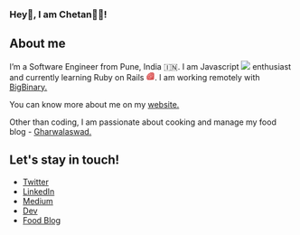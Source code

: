 ### Hey👋, I am Chetan👩‍💻!

## About me
<p>I’m a Software Engineer from Pune, India 🇮🇳. I am Javascript <img src="https://upload.wikimedia.org/wikipedia/commons/thumb/6/6a/JavaScript-logo.png/480px-JavaScript-logo.png" height="15px">  enthusiast and currently learning Ruby on Rails <img src="ruby.png" height="15px">.
I am working remotely with <a href="https://www.bigbinary.com/">BigBinary.</a></p>
<p>You can know more about me on my <a href="https://chetangawai.com" target="_blank"> website. </a></p>

<p>
Other than coding, I am passionate about cooking and manage my food blog - <a href="https://www.gharwalaswad.com/">Gharwalaswad.</a>
</p>

## Let's stay in touch!
* [Twitter](https://twitter.com/ChetanGawai1)
* [LinkedIn](https://www.linkedin.com/in/chetan-gawai-66a12a17/)
* [Medium](https://medium.com/@chetansgawai)
* [Dev](https://dev.to/chetangawai)
* [Food Blog](https://www.gharwalaswad.com/)
